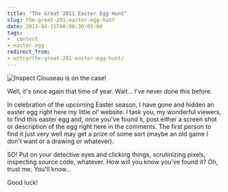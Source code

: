 ```yaml
---
title: "The Great 2011 Easter Egg Hunt"
slug: the-great-201-easter-egg-hunt
date: 2011-04-15T00:08:36-05:00
tags:
-  contest
- easter egg
redirect_from:
- entry/the-great-201-easter-egg-hunt/
---
```

![](http://images.dxprog.com/blog/2011_egg_hunt.jpg "Inspect Clouseau is on the case!")

Well, it's once again that time of year. Wait... I've never done this before.

In celebration of the upcoming Easter season, I have gone and hidden an easter egg right here my little ol' website. I task you, my wonderful viewers, to find this easter egg and, once you've found it, post either a screen shot or description of the egg right here in the comments. The first person to find it just very well may get a prize of some sort (maybe an old game I don't want or a drawing or whatever).

SO! Put on your detective eyes and clicking things, scrutinizing pixels, inspecting source code, whatever. How will you know you've found it? Oh, trust me. You'll know...

Good luck!

